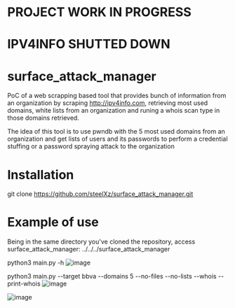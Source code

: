 # PROJECT WORK IN PROGRESS
# IPV4INFO SHUTTED DOWN

# surface_attack_manager
PoC of a web scrapping based tool that provides bunch of information from an organization by scraping http://ipv4info.com, retrieving most used domains, white lists from an organization and runing a whois scan type in those domains retrieved.

The idea of this tool is to use pwndb with the 5 most used domains from an organization and get lists of users and its passwords to perform a credential stuffing or a password spraying attack to the organization

# Installation
git clone https://github.com/steelXz/surface_attack_manager.git

# Example of use
Being in the same directory you've cloned the repository, access surface_attack_manager: ../../../surface_attack_manager

python3 main.py -h
![image](https://user-images.githubusercontent.com/15212130/119590174-8bbbf700-bdd4-11eb-8f70-07fcd4817748.png)


python3 main.py --target bbva --domains 5 --no-files --no-lists --whois --print-whois
![image](https://user-images.githubusercontent.com/15212130/119590216-9bd3d680-bdd4-11eb-8fba-1cfba1eb5b59.png)

![image](https://user-images.githubusercontent.com/15212130/119590238-a5f5d500-bdd4-11eb-98d1-b654d84aff38.png)
